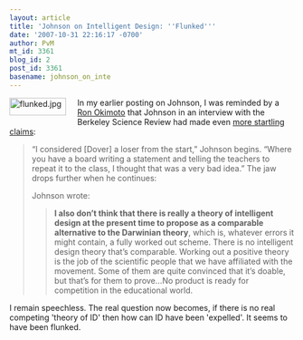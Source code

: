 ```yaml
---
layout: article
title: 'Johnson on Intelligent Design: ''Flunked'''
date: '2007-10-31 22:16:17 -0700'
author: PvM
mt_id: 3361
blog_id: 2
post_id: 3361
basename: johnson_on_inte
---
```

[<img src="{{ site.baseurl }}/uploads/2007/flunked-thumb-100x31.jpg" alt="flunked.jpg" width="100" height="31" style="float: left; margin: 0 20px 20px 0;" class="mt-image-left" />](http://pandasthumb.org/archives/flunked8.html)In my earlier posting on Johnson, I was reminded by a [Ron Okimoto](http://pandasthumb.org/archives/2007/10/intelligent-des-37.html#comment-133610) that Johnson in an interview with the Berkeley Science Review had made even [more startling claims](http://sciencereview.berkeley.edu/articles.php?issue=10&amp;article=evolution):

> “I considered \[Dover\] a loser from the start,” Johnson begins. “Where you have a board writing a statement and telling the teachers to repeat it to the class, I thought that was a very bad idea.” The jaw drops further when he continues:
> 
> Johnson wrote:
> 
> > **I also don’t think that there is really a theory of intelligent design at the present time to propose as a comparable alternative to the Darwinian theory**, which is, whatever errors it might contain, a fully worked out scheme. There is no intelligent design theory that’s comparable. Working out a positive theory is the job of the scientific people that we have affiliated with the movement. Some of them are quite convinced that it’s doable, but that’s for them to prove…No product is ready for competition in the educational world.

I remain speechless. The real question now becomes, if there is no real competing 'theory of ID' then how can ID have been 'expelled'. It seems to have been flunked.
